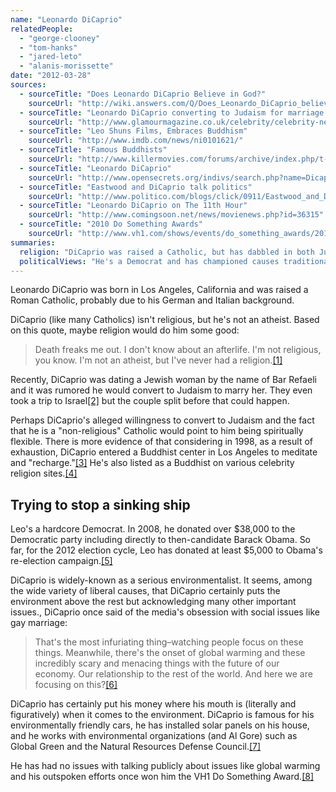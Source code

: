 ```yaml
---
name: "Leonardo DiCaprio"
relatedPeople:
  - "george-clooney"
  - "tom-hanks"
  - "jared-leto"
  - "alanis-morissette"
date: "2012-03-28"
sources:
  - sourceTitle: "Does Leonardo DiCaprio Believe in God?"
    sourceUrl: "http://wiki.answers.com/Q/Does_Leonardo_DiCaprio_believe_in_God"
  - sourceTitle: "Leonardo DiCaprio converting to Judaism for marriage to Bar Refaeli"
    sourceUrl: "http://www.glamourmagazine.co.uk/celebrity/celebrity-news/2010/12/06/leonardo-dicaprio-coverting-to-judaism-for-marriage-to-bar-refaeli"
  - sourceTitle: "Leo Shuns Films, Embraces Buddhism"
    sourceUrl: "http://www.imdb.com/news/ni0101621/"
  - sourceTitle: "Famous Buddhists"
    sourceUrl: "http://www.killermovies.com/forums/archive/index.php/t-419057-famous-buddhists.html"
  - sourceTitle: "Leonardo DiCaprio"
    sourceUrl: "http://www.opensecrets.org/indivs/search.php?name=Dicaprio%2C+Leonardo&state=&zip=&employ=&cand=&c2012=Y&sort=N&capcode=bpwzc&submit=Submit+your+Donor+Query"
  - sourceTitle: "Eastwood and DiCaprio talk politics"
    sourceUrl: "http://www.politico.com/blogs/click/0911/Eastwood_and_DiCaprio_talk_politics.html"
  - sourceTitle: "Leonardo DiCaprio on The 11th Hour"
    sourceUrl: "http://www.comingsoon.net/news/movienews.php?id=36315"
  - sourceTitle: "2010 Do Something Awards"
    sourceUrl: "http://www.vh1.com/shows/events/do_something_awards/2010/movie-star/"
summaries:
  religion: "DiCaprio was raised a Catholic, but has dabbled in both Judaism and Buddhism."
  politicalViews: "He's a Democrat and has championed causes traditionally associated with liberals."
---
```


Leonardo DiCaprio was born in Los Angeles, California and was raised a Roman Catholic, probably due to his German and Italian background.

DiCaprio (like many Catholics) isn't religious, but he's not an atheist. Based on this quote, maybe religion would do him some good:

>Death freaks me out. I don't know about an afterlife. I'm not religious, you know. I'm not an atheist, but I've never had a religion.<a class="source-citation" href="#http%3A%2F%2Fwiki.answers.com%2FQ%2FDoes_Leonardo_DiCaprio_believe_in_God" title="Does Leonardo DiCaprio Believe in God?">[1]</a>

Recently, DiCaprio was dating a Jewish woman by the name of Bar Refaeli and it was rumored he would convert to Judaism to marry her. They even took a trip to Israel<a class="source-citation" href="#http%3A%2F%2Fwww.glamourmagazine.co.uk%2Fcelebrity%2Fcelebrity-news%2F2010%2F12%2F06%2Fleonardo-dicaprio-coverting-to-judaism-for-marriage-to-bar-refaeli" title="Leonardo DiCaprio converting to Judaism for marriage to Bar Refaeli">[2]</a> but the couple split before that could happen.

Perhaps DiCaprio's alleged willingness to convert to Judaism and the fact that he is a "non-religious" Catholic would point to him being spiritually flexible. There is more evidence of that considering in 1998, as a result of exhaustion, DiCaprio entered a Buddhist center in Los Angeles to meditate and "recharge."<a class="source-citation" href="#http%3A%2F%2Fwww.imdb.com%2Fnews%2Fni0101621%2F" title="Leo Shuns Films, Embraces Buddhism">[3]</a> He's also listed as a Buddhist on various celebrity religion sites.<a class="source-citation" href="#http%3A%2F%2Fwww.killermovies.com%2Fforums%2Farchive%2Findex.php%2Ft-419057-famous-buddhists.html" title="Famous Buddhists">[4]</a>

## Trying to stop a sinking ship

Leo's a hardcore Democrat. In 2008, he donated over $38,000 to the Democratic party including directly to then-candidate Barack Obama. So far, for the 2012 election cycle, Leo has donated at least $5,000 to Obama's re-election campaign.<a class="source-citation" href="#http%3A%2F%2Fwww.opensecrets.org%2Findivs%2Fsearch.php%3Fname%3DDicaprio%252C%2BLeonardo%26state%3D%26zip%3D%26employ%3D%26cand%3D%26c2012%3DY%26sort%3DN%26capcode%3Dbpwzc%26submit%3DSubmit%2Byour%2BDonor%2BQuery" title="Leonardo DiCaprio">[5]</a>

DiCaprio is widely-known as a serious environmentalist. It seems, among the wide variety of liberal causes, that DiCaprio certainly puts the environment above the rest but acknowledging many other important issues., DiCaprio once said of the media's obsession with social issues like gay marriage:

>That's the most infuriating thing–watching people focus on these things. Meanwhile, there's the onset of global warming and these incredibly scary and menacing things with the future of our economy. Our relationship to the rest of the world. And here we are focusing on this?<a class="source-citation" href="#http%3A%2F%2Fwww.politico.com%2Fblogs%2Fclick%2F0911%2FEastwood_and_DiCaprio_talk_politics.html" title="Eastwood and DiCaprio talk politics">[6]</a>

DiCaprio has certainly put his money where his mouth is (literally and figuratively) when it comes to the environment. DiCaprio is famous for his environmentally friendly cars, he has installed solar panels on his house, and he works with environmental organizations (and Al Gore) such as Global Green and the Natural Resources Defense Council.<a class="source-citation" href="#http%3A%2F%2Fwww.comingsoon.net%2Fnews%2Fmovienews.php%3Fid%3D36315" title="Leonardo DiCaprio on The 11th Hour">[7]</a>

He has had no issues with talking publicly about issues like global warming and his outspoken efforts once won him the VH1 Do Something Award.<a class="source-citation" href="#http%3A%2F%2Fwww.vh1.com%2Fshows%2Fevents%2Fdo_something_awards%2F2010%2Fmovie-star%2F" title="2010 Do Something Awards">[8]</a>